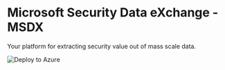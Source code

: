 # Microsoft Security Data eXchange - MSDX
Your platform for extracting security value out of mass scale data.

![Deploy to Azure]([https://aka.ms/deploytoazurebutton](https://portal.azure.com/#create/Microsoft.Template/uri/https%3A%2F%2Fraw.githubusercontent.com%2Fseyed-nouraie%2FMSDX%2Fmain%2FDeploy%2Fazuredeploy.json))
